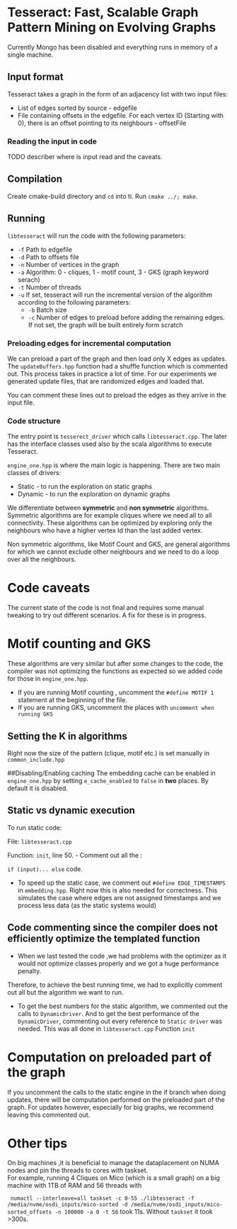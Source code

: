 # Tesseract: Fast, Scalable Graph Pattern Mining on Evolving Graphs

Currently Mongo has been disabled and everything runs in memory of a single machine. 

## Input format
Tesseract takes a graph in the form of an adjacency list with two input files:

- List of edges sorted by source - edgefile
- File containing offsets in the edgefile. For each vertex ID (Starting with 0), there is an offset pointing to its neighbours - offsetFile

### Reading the input in code
TODO describer where is input read and the caveats.

## Compilation
Create cmake-build directory and `cd` into ti. Run `cmake ../; make`.

## Running
`libtesseract` will run the code with the following parameters:
- `-f` Path to edgefile
- `-d` Path to offsets file
- `-n` Number of vertices in the graph
- `-a` Algorithm: 0 - cliques, 1 - motif count, 3 - GKS (graph keyword serach)
- `-t` Number of threads
- `-u` If set, tesseract will run the incremental version of the algorithm according to the following parameters:
    - `-b` Batch size
    - `-c` Number of edges to preload before adding the remaining edges. If not set, the graph will be built entirely form scratch
    

### Preloading edges for incremental computation
We can preload a part of the graph and then load only X edges as updates. 
The `updateBuffers.hpp` function had a shuffle function which is commented out. This process takes in practice a lot of time. 
For our experiments we generated update files, that are randomized edges and loaded that. 

You can comment these lines out to preload the edges as they arrive in the input file. 

### Code structure
The entry point is `tesserect_driver` which calls `libtesseract.cpp`. The later has the interface classes used also by the scala algorithms to execute Tesseract.

`engine_one.hpp` is where the main logic is happening. There are two main classes of drivers: 
- Static - to run the exploration on static graphs
- Dynamic - to run the exploration on dynamic graphs

We differentiate between **symmetric** and **non symmetric** algorithms. Symmetric algorithms are for example cliques where we need all to all connectivity. 
These algorithms can be optimized by exploring only the neighbours who have a higher vertex Id than the last added vertex. 

Non symmetric algorithms, like Motif Count and GKS, are general algorithms for which we cannot exclude other neighbours and we need to do a loop over all the neighbours.

# Code caveats
The current state of the code is not final and requires some manual tweaking to try out different scenarios.
A fix for these is in progress. 

# Motif counting and GKS

These algorithms are very similar but after some changes to the code, the compiler was not optimizing the functions as expected so we added code for those in `engine_one.hpp`.
- If you are running Motif counting , uncomment the `#define MOTIF 1` statement at the beginning of the file. 
- If you are running GKS, uncomment the places with `uncomment when running GKS`


## Setting the K in algorithms
Right now the size of the pattern (clique, motif etc.) is set manually in `common_include.hpp`

##Disabling/Enabling caching
The embedding cache can be enabled in `engine_one.hpp` by setting `e_cache_enabled` to `false` in **two** places. 
By default it is disabled.

## Static vs dynamic execution

To run static code:

File: `libtesseract.cpp`

Function: `init`, line 50. - Comment out all the :

`if (input)... else` code.

- To speed up the static case, we comment out `#define EDGE_TIMESTAMPS` in `embedding.hpp`. Right now this is also needed for correctness.
  This simulates the case where edges are not assigned timestamps and we process less data (as the static systems would)
  
## Code commenting since the compiler does not efficiently optimize the templated function

- When we last tested the code ,we had problems with the optimizer as it would not optimize classes properly and we got a huge performance penalty.

Therefore, to achieve the best running time, we had to explicitly comment out all but the algorithm we want to run.

- To get the best numbers for the static algorithm, we commented out the calls to `DynamicDriver`. And to get the best performance of the `DynamicDriver`, 
commenting out every reference to `Static driver` was needed. This was all done in `libtesseract.cpp` Function `init` 

# Computation on preloaded part of the graph
If you uncomment the calls to the static engine in the if branch when doing updates, there will be computation performed on the preloaded part of the graph.
For updates however, especially for big graphs, we recommend leaving this commented out. 

# Other tips
On big machines ,it is beneficial to manage the dataplacement on NUMA nodes and pin the threads to cores with taskset.  
For example, running 4 Cliques on Mico (which is a small graph) on a big machine with 1TB of RAM and 56 threads with

` numactl --interleave=all taskset -c 0-55 ./libtesseract -f /media/nvme/osdi_inputs/mico-sorted -d /media/nvme/osdi_inputs/mico-sorted_offsets -n 100000 -a 0 -t 56` took 11s.
Without `taskset` it took >300s.

